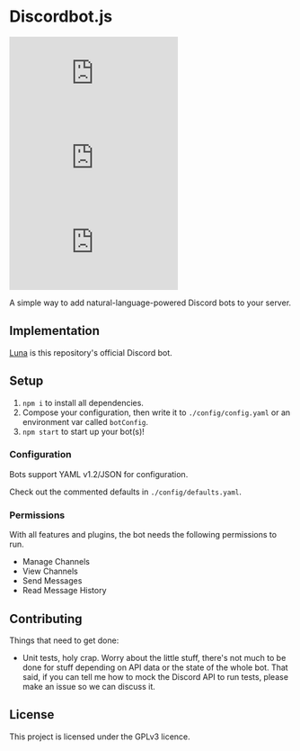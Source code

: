 # Discordbot.js

![David](https://img.shields.io/david/legowerewolf/discordbot.ts?label=npm%20dependencies) [![Travis (.org)](https://img.shields.io/travis/legowerewolf/discordbot.ts?label=travis%20build)](https://travis-ci.org/legowerewolf/discordbot.ts)
[![Docker Cloud Build Status](https://img.shields.io/docker/cloud/build/legowerewolf/discordbot.ts)](https://hub.docker.com/r/legowerewolf/discordbot.ts)

A simple way to add natural-language-powered Discord bots to your server.

## Implementation

[Luna](https://discordapp.com/api/oauth2/authorize?client_id=461740393353183253&permissions=68624&scope=bot) is this repository's official Discord bot.

## Setup

1. `npm i` to install all dependencies.
1. Compose your configuration, then write it to `./config/config.yaml` or an environment var called `botConfig`.
1. `npm start` to start up your bot(s)!

### Configuration

Bots support YAML v1.2/JSON for configuration.

Check out the commented defaults in `./config/defaults.yaml`.

### Permissions

With all features and plugins, the bot needs the following permissions to run.

-   Manage Channels
-   View Channels
-   Send Messages
-   Read Message History

## Contributing

Things that need to get done:

-   Unit tests, holy crap. Worry about the little stuff, there's not much to be done for stuff depending on API data or the state of the whole bot. That said, if you can tell me how to mock the Discord API to run tests, please make an issue
    so we can discuss it.

## License

This project is licensed under the GPLv3 licence.
